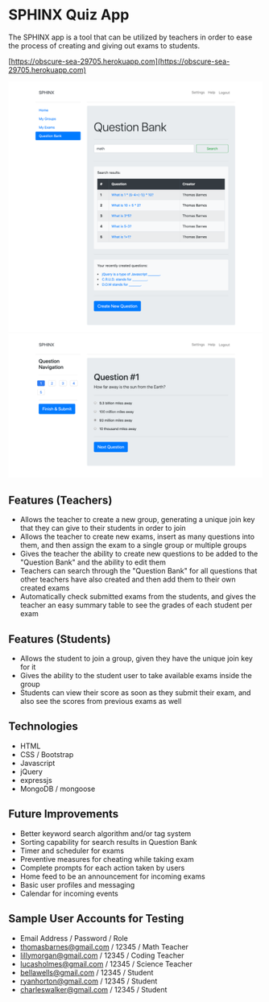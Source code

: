 # SPHINX Quiz App

The SPHINX app is a tool that can be utilized by teachers in order to ease the process of creating and giving out exams to students.

[https://obscure-sea-29705.herokuapp.com](https://obscure-sea-29705.herokuapp.com)

![screenshot of page](screenshot-1.png 'Test screenshot1')
![screenshot of page](screenshot-2.png 'Test screenshot2')

## Features (Teachers)
- Allows the teacher to create a new group, generating a unique join key that they can give to their students in order to join
- Allows the teacher to create new exams, insert as many questions into them, and then assign the exam to a single group or multiple groups
- Gives the teacher the ability to create new questions to be added to the "Question Bank" and the ability to edit them
- Teachers can search through the "Question Bank" for all questions that other teachers have also created and then add them to their own created exams
- Automatically check submitted exams from the students, and gives the teacher an easy summary table to see the grades of each student per exam

## Features (Students)
- Allows the student to join a group, given they have the unique join key for it
- Gives the ability to the student user to take available exams inside the group
- Students can view their score as soon as they submit their exam, and also see the scores from previous exams as well

## Technologies
- HTML
- CSS / Bootstrap
- Javascript
- jQuery
- expressjs
- MongoDB / mongoose

## Future Improvements
- Better keyword search algorithm and/or tag system
- Sorting capability for search results in Question Bank
- Timer and scheduler for exams
- Preventive measures for cheating while taking exam
- Complete prompts for each action taken by users
- Home feed to be an announcement for incoming exams
- Basic user profiles and messaging
- Calendar for incoming events

## Sample User Accounts for Testing
- Email Address / Password / Role
- thomasbarnes@gmail.com / 12345 / Math Teacher
- lillymorgan@gmail.com / 12345 / Coding Teacher
- lucasholmes@gmail.com / 12345 / Science Teacher
- bellawells@gmail.com / 12345 / Student
- ryanhorton@gmail.com / 12345 / Student
- charleswalker@gmail.com / 12345 / Student
